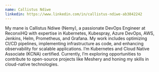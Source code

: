 ```yaml
---
name: Callistus Ndiwe
linkedin: https://www.linkedin.com/in/callistus-ndiwe-ab3842242
---
```


My mane is Callistus Ndiwe (Nemy), a passionate DevOps Engineer at ReconxiHQ with expertise
in Kubernetes, Kubespray, Azure DevOps, AWS, Jenkins, Helm, Prometheus, and Grafana.
My work includes optimizing CI/CD pipelines, implementing infrastructure as code, and
enhancing observability for scalable applications. I’m Kubernetes and Cloud Native
Associate (KCNA) certified. Currently, I’m exploring opportunities to contribute
to open-source projects like Meshery and honing my skills in cloud-native
technologies.
